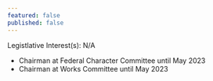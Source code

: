 ```yaml
---
featured: false
published: false
---
```

Legistlative Interest(s): N/A

* Chairman at Federal Character Committee until May 2023
* Chairman at Works Committee until May 2023
